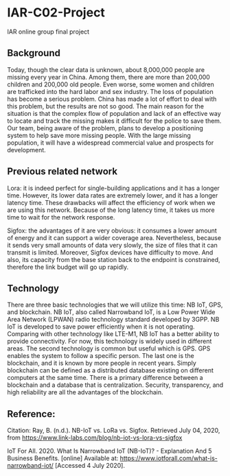 # IAR-C02-Project
IAR online group final project


## Background


Today, though the clear data is unknown, about 8,000,000 people are missing every year in China. Among them, there are more than 200,000 children and 200,000 old people. Even worse, some women and children are trafficked into the hard labor and sex industry. The loss of population has become a serious problem. China has made a lot of effort to deal with this problem, but the results are not so good. The main reason for the situation is that the complex flow of population and lack of an effective way to locate and track the missing makes it difficult for the police to save them. Our team, being aware of the problem, plans to develop a positioning system to help save more missing people. With the large missing population, it will have a widespread commercial value and prospects for development. 


## Previous related network


Lora: it is indeed perfect for single-building applications and it has a longer time. However, its lower data rates are extremely lower, and it has a longer latency time. These drawbacks will affect the efficiency of work when we are using this network. Because of the long latency time, it takes us more time to wait for the network response.

Sigfox: the advantages of it are very obvious: it consumes a lower amount of energy and it can support a wider coverage area. Nevertheless, because it sends very small amounts of data very slowly, the size of files that it can transmit is limited. Moreover, Sigfox devices have difficulty to move. And also, its capacity from the base station back to the endpoint is constrained, therefore the link budget will go up rapidly. 


## Technology


There are three basic technologies that we will utilize this time: NB IoT, GPS, and blockchain. NB IoT, also called Narrowband IoT, is a Low Power Wide Area Network (LPWAN) radio technology standard developed by 3GPP. NB IoT is developed to save power efficiently when it is not operating. Comparing with other technology like LTE-M1, NB IoT has a better ability to provide connectivity. For now, this technology is widely used in different areas. The second technology is common but useful which is GPS. GPS enables the system to follow a specific person. The last one is the blockchain, and it is known by more people in recent years. Simply blockchain can be defined as a distributed database existing on different computers at the same time. There is a primary difference between a blockchain and a database that is centralization. Security, transparency, and high reliability are all the advantages of the blockchain.




## Reference:


Citation: Ray, B. (n.d.). NB-IoT vs. LoRa vs. Sigfox. Retrieved July 04, 2020, from https://www.link-labs.com/blog/nb-iot-vs-lora-vs-sigfox

IoT For All. 2020. What Is Narrowband IoT (NB-IoT)? - Explanation And 5 Business Benefits. [online] Available at: https://www.iotforall.com/what-is-narrowband-iot/ [Accessed 4 July 2020].


